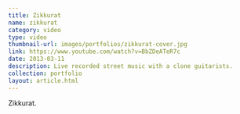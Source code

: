 ```yaml
---
title: Zikkurat
name: zikkurat
category: video
type: video
thumbnail-url: images/portfolios/zikkurat-cover.jpg
link: https://www.youtube.com/watch?v=BbZDeATeR7c
date: 2013-03-11
description: Live recorded street music with a clone guitarists.
collection: portfolio
layout: article.html
---
```


Zikkurat.
